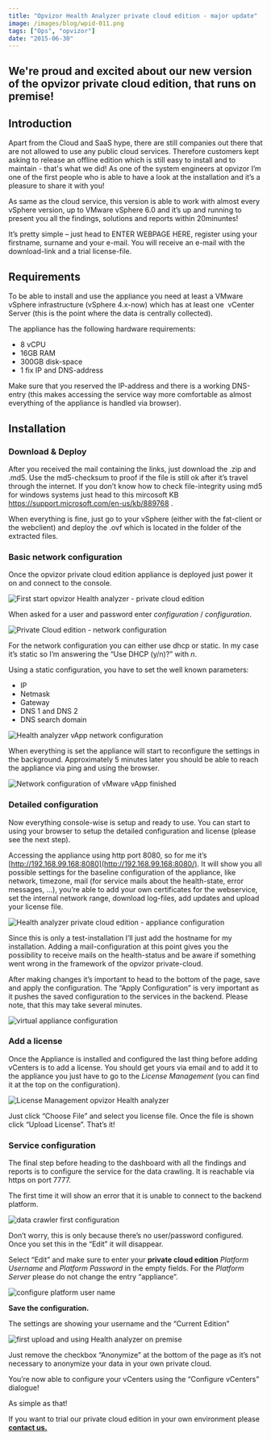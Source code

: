 ```yaml
---
title: "Opvizor Health Analyzer private cloud edition - major update"
image: /images/blog/wpid-011.png
tags: ["Ops", "opvizor"]
date: "2015-06-30"
---
```


## We're proud and excited about our new version of the opvizor private cloud edition, that runs on premise!

## Introduction

Apart from the Cloud and SaaS hype, there are still companies out there that are not allowed to use any public cloud services. Therefore customers kept asking to release an offline edition which is still easy to install and to maintain - that's what we did! As one of the system engineers at opvizor I’m one of the first people who is able to have a look at the installation and it’s a pleasure to share it with you! 

As same as the cloud service, this version is able to work with almost every vSphere version, up to VMware vSphere 6.0 and it’s up and running to present you all the findings, solutions and reports within 20minuntes!

It’s pretty simple – just head to ENTER WEBPAGE HERE, register using your firstname, surname and your e-mail. You will receive an e-mail with the download-link and a trial license-file.

## Requirements

To be able to install and use the appliance you need at least a VMware vSphere infrastructure (vSphere 4.x-now) which has at least one  vCenter Server (this is the point where the data is centrally collected).

The appliance has the following hardware requirements:

- 8 vCPU
- 16GB RAM
- 300GB disk-space
- 1 fix IP and DNS-address

Make sure that you reserved the IP-address and there is a working DNS-entry (this makes accessing the service way more comfortable as almost everything of the appliance is handled via browser).

## Installation

### Download & Deploy

After you received the mail containing the links, just download the .zip and .md5. Use the md5-checksum to proof if the file is still ok after it’s travel through the internet. If you don’t know how to check file-integrity using md5 for windows systems just head to this mircosoft KB https://support.microsoft.com/en-us/kb/889768 .

When everything is fine, just go to your vSphere (either with the fat-client or the webclient) and deploy the .ovf which is located in the folder of the extracted files.

### Basic network configuration

Once the opvizor private cloud edition appliance is deployed just power it on and connect to the console.

![First start opvizor Health analyzer - private cloud edition](/images/blog/wpid-011.png)

When asked for a user and password enter _configuration_ / _configuration_.

![Private Cloud edition - network configuration](/images/blog/wpid-021.png)

For the network configuration you can either use dhcp or static. In my case it’s static so I’m answering the “Use DHCP (y/n)?” with _n_.

Using a static configuration, you have to set the well known parameters:

- IP
- Netmask
- Gateway
- DNS 1 and DNS 2
- DNS search domain

![Health analyzer vApp network configuration](/images/blog/wpid-03.png)

When everything is set the appliance will start to reconfigure the settings in the background. Approximately 5 minutes later you should be able to reach the appliance via ping and using the browser.

![Network configuration of vMware vApp finished](/images/blog/wpid-04.png)

### Detailed configuration

Now everything console-wise is setup and ready to use. You can start to using your browser to setup the detailed configuration and license (please see the next step).

Accessing the appliance using http port 8080, so for me it’s [http://192.168.99.168:8080](http://192.168.99.168:8080/). It will show you all possible settings for the baseline configuration of the appliance, like network, timezone, mail (for service mails about the health-state, error messages, …), you’re able to add your own certificates for the webservice, set the internal network range, download log-files, add updates and upload your license file.

![Health analyzer private cloud edition - appliance configuration](/images/blog/wpid-05.png)

Since this is only a test-installation I’ll just add the hostname for my installation. Adding a mail-configuration at this point gives you the possibility to receive mails on the health-status and be aware if something went wrong in the framework of the opvizor private-cloud.

After making changes it’s important to head to the bottom of the page, save and apply the configuration. The “Apply Configuration” is very important as it pushes the saved configuration to the services in the backend. Please note, that this may take several minutes.

![virtual appliance configuration](/images/blog/wpid-06.png)

### Add a license

Once the Appliance is installed and configured the last thing before adding vCenters is to add a license. You should get yours via email and to add it to the appliance you just have to go to the _License Management_ (you can find it at the top on the configuration).

![License Management opvizor Health analyzer](/images/blog/wpid-07.png)

Just click “Choose File” and select you license file. Once the file is shown click “Upload License”. That’s it!

### Service configuration

The final step before heading to the dashboard with all the findings and reports is to configure the service for the data crawling. It is reachable via https on port 7777.

The first time it will show an error that it is unable to connect to the backend platform.

![data crawler first configuration](/images/blog/wpid-08.png)

Don’t worry, this is only because there’s no user/password configured. Once you set this in the “Edit” it will disappear.

Select “Edit” and make sure to enter your **private cloud edition** _Platform Username_ and _Platform Password_ in the empty fields. For the _Platform Server_ please do not change the entry “appliance”.

![configure platform user name](/images/blog/wpid-09.png)

**Save the configuration.**

The settings are showing your username and the “Current Edition”

![first upload and using Health analyzer on premise](/images/blog/wpid-10.png)

Just remove the checkbox “Anonymize” at the bottom of the page as it’s not necessary to anonymize your data in your own private cloud.

You’re now able to configure your vCenters using the “Configure vCenters” dialogue!

As simple as that!

If you want to trial our private cloud edition in your own environment please [**contact us.**](http://try.opvizor.com/onpremise/ " contact us.")
